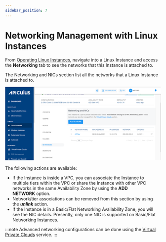 ```yaml
---
sidebar_position: 7
---
```

# Networking Management with Linux Instances

From [Operating Linux Instances](AboutLinuxInstances.md), navigate into a Linux Instance and access the **Networking** tab to see the networks that this Instance is attached to.

The Networking and NICs section list all the networks that a Linux Instance is attached to.

![Networking Management](img/NetworkingManagement.png)

The following actions are available:

- If the Instance is inside a VPC, you can associate the Instance to multiple tiers within the VPC or share the Instance with other VPC networks in the same Availability Zone by using the **ADD NETWORK** option.
- Network/tier associations can be removed from this section by using the **_unlink_** action.
- If the Instance is in a Basic/Flat Networking Availability Zone, you will see the NIC details. Presently, only one NIC is supported on Basic/Flat Networking Instances.

:::note
Advanced networking configurations can be done using the [Virtual Private Clouds](/docs/Subscribers/Networking/VirtualPrivateClouds/AboutVirtualPrivateClouds) service.
:::

